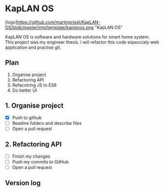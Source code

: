 # KapLAN OS
[logo]https://github.com/martinpriest/KapLAN-OS/blob/master/img/template/kaplanos.png "KapLAN OS"

KapLAN OS is software and hardware solutions for smart home system.
This project was my engineer thesis. I wiil refactor this code especcialy web application and practise git.

## Plan
1. Organise project
2. Refactoring API
3. Refacotring JS to ES6
4. Do better UI

## 1. Organise project
- [x] Push to github
- [ ] Readme folders and describe files
- [ ] Open a pull request

## 2. Refactoring API
- [ ] Finish my changes
- [ ] Push my commits to GitHub
- [ ] Open a pull request

## Version log
